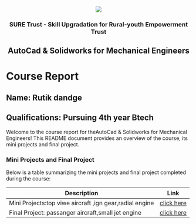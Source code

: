 <!-- PROJECT LOGO -->
<br />

<div align="center">
   <img src='https://user-images.githubusercontent.com/73131499/166115643-d3187f47-d38f-41b2-ae42-5ecbbc60de14.png' />


<h3 align="center">SURE Trust - Skill Upgradation for Rural-youth Empowerment Trust</h3>
  <h2> AutoCad & Solidworks for Mechanical Engineers </h2>
</div>

# Course Report

## Name: Rutik dandge

## Qualifications: Pursuing 4th year Btech

Welcome to the course report for theAutoCad & Solidworks for Mechanical Engineers! This README document provides an overview of the course, its mini projects and final project.

### Mini Projects and Final Project

Below is a table summarizing the mini projects and final project completed during the course:

| Description                               | Link                                    |
|-------------------------------------------|-----------------------------------------|
| Mini Projects:top viwe aircraft ,ign gear,radial engine |[click here](https://github.com/sure-trust/G7_Autocad/tree/main/Mini%20Projects/Rutik)|
| Final Project: passanger aircraft,small jet  engine              | [click here](https://github.com/sure-trust/G7_Autocad/tree/main/Final%20Project/Rutik/MAJOR%20PROJECT)|

